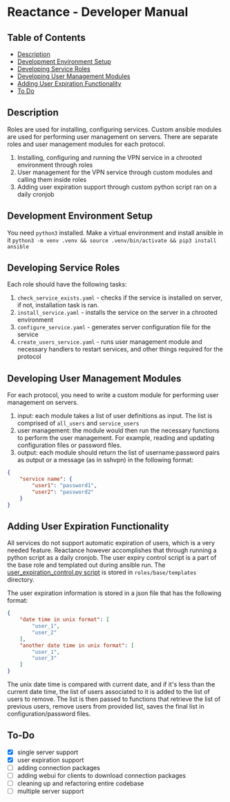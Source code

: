 # Reactance - Developer Manual

## Table of Contents
- [Description](#description)
- [Development Environment Setup](#development-environment-setup)
- [Developing Service Roles](#developing-service-roles)
- [Developing User Management Modules](#developing-user-management-modules)
- [Adding User Expiration Functionality](#adding-user-expiration-functionality)
- [To Do](#to-do)

## Description
Roles are used for installing, configuring services. Custom ansible modules are used for performing user management on servers. There are separate roles and user management modules for each protocol.

1. Installing, configuring and running the VPN service in a chrooted environment through roles
2. User management for the VPN service through custom modules and calling them inside roles
3. Adding user expiration support through custom python script ran on a daily cronjob

## Development Environment Setup
You need `python3` installed. Make a virtual environment and install ansible in it `python3 -m venv .venv && source .venv/bin/activate && pip3 install ansible`

## Developing Service Roles
Each role should have the following tasks:
1. `check_service_exists.yaml` - checks if the service is installed on server, if not, installation task is ran.
2. `install_service.yaml` - installs the service on the server in a chrooted environment
3. `configure_service.yaml` - generates server configuration file for the service
4. `create_users_service.yaml` - runs user management module
and necessary handlers to restart services, and other things required for the protocol

## Developing User Management Modules
For each protocol, you need to write a custom module for performing user management on servers.

1. input: each module takes a list of user definitions as input. The list is comprised of `all_users` and `service_users`
2. user management: the module would then run the necessary functions to perform the user management. For example, reading and updating configuration files or password files.
3. output: each module should return the list of username:password pairs as output or a message (as in sshvpn) in the following format:
```json
{ 
    "service name": {
        "user1": "password1",
        "user2": "password2"
    }
}
```

## Adding User Expiration Functionality
All services do not support automatic expiration of users, which is a very needed feature. Reactance however accomplishes that through running a python script as a daily cronjob. The user expiry control script is a part of the base role and templated out during ansible run. The [user_expiration_control.py script](roles/base/templates/user_expiration_control.py.j2) is stored in `roles/base/templates` directory. 

The user expiration information is stored in a json file that has the following format:
```json
{
    "date time in unix format": [
        "user_1",
        "user_2"
    ],
    "another date time in unix format": [
        "user_1",
        "user_3"
    ]
}

```
The unix date time is compared with current date, and if it's less than the current date time, the list of users associated to it is added to the list of users to remove. The list is then passed to functions that retrieve the list of previous users, remove users from provided list, saves the final list in configuration/password files.

## To-Do
- [X] single server support
- [x] user expiration support
- [ ] adding connection packages
- [ ] adding webui for clients to download connection packages
- [ ] cleaning up and refactoring entire codebase
- [ ] multiple server support
